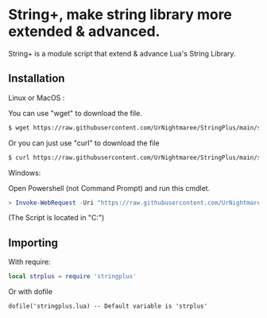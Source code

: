 # String+, make string library more extended & advanced.

String+ is a module script that extend & advance Lua's String Library.

## Installation

Linux or MacOS :

You can use "wget" to download the file.
```sh
$ wget https://raw.githubusercontent.com/UrNightmaree/StringPlus/main/stringplus.lua
```

Or you can just use "curl" to download the file
```sh
$ curl https://raw.githubusercontent.com/UrNightmaree/StringPlus/main/stringplus.lua -o stringplus.lua
```

Windows:

Open Powershell (not Command Prompt) and run this cmdlet.
```powershell
> Invoke-WebRequest -Uri "https://raw.githubusercontent.com/UrNightmaree/StringPlus/main/stringplus.lua" -OutFile "c:"
```
(The Script is located in "C:")

## Importing

With require:
```lua
local strplus = require 'stringplus'
```
Or with dofile
```
dofile('stringplus.lua) -- Default variable is 'strplus'
```